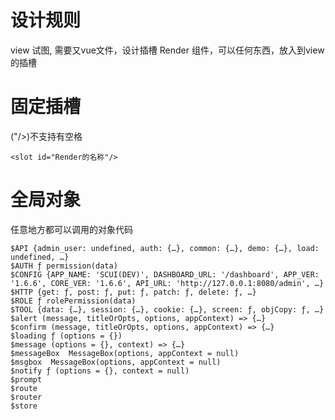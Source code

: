 # 设计规则
view    试图, 需要又vue文件，设计插槽
Render  组件，可以任何东西，放入到view的插槽

# 固定插槽
("/>)不支持有空格

    <slot id="Render的名称"/>

# 全局对象
任意地方都可以调用的对象代码

    $API {admin_user: undefined, auth: {…}, common: {…}, demo: {…}, load: undefined, …}
    $AUTH ƒ permission(data)
    $CONFIG {APP_NAME: 'SCUI(DEV)', DASHBOARD_URL: '/dashboard', APP_VER: '1.6.6', CORE_VER: '1.6.6', API_URL: 'http://127.0.0.1:8080/admin', …}
    $HTTP {get: ƒ, post: ƒ, put: ƒ, patch: ƒ, delete: ƒ, …}
    $ROLE ƒ rolePermission(data)
    $TOOL {data: {…}, session: {…}, cookie: {…}, screen: ƒ, objCopy: ƒ, …}
    $alert (message, titleOrOpts, options, appContext) => {…}
    $confirm (message, titleOrOpts, options, appContext) => {…}
    $loading ƒ (options = {})
    $message (options = {}, context) => {…}
    $messageBox  MessageBox(options, appContext = null)
    $msgbox  MessageBox(options, appContext = null)
    $notify ƒ (options = {}, context = null)
    $prompt
    $route
    $router
    $store
